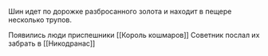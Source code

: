 Шин идет по дорожке разбросанного золота и находит в пещере несколько трупов.

Появились люди приспешники [[Король кошмаров]]
Советник послал их забрать в [[Никодранас]]

